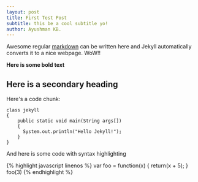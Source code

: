 ```yaml
---
layout: post
title: First Test Post
subtitle: this be a cool subtitle yo!
author: Ayushman KB.
---
```


Awesome regular [markdown](http://en.wikipedia.org/wiki/Markdown) can be written here and Jekyll automatically converts it to a nice webpage. WoW!!

**Here is some bold text**

## Here is a secondary heading

Here's a code chunk:

~~~
class jekyll
{
    public static void main(String args[])
    {
      System.out.println("Hello Jekyll!");
    }
}

~~~

And here is some code with syntax highlighting

{% highlight javascript linenos %}
var foo = function(x) {
  return(x + 5);
}
foo(3)
{% endhighlight %}
